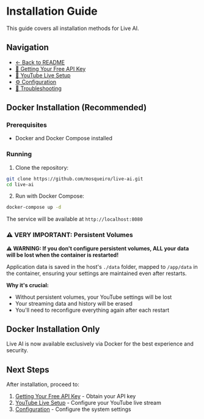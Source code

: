 # Installation Guide

This guide covers all installation methods for Live AI.

## Navigation

- [← Back to README](README.md)
- [🔑 Getting Your Free API Key](GETTING_API_KEY.md)
- [🎥 YouTube Live Setup](YOUTUBE_LIVE.md)
- [⚙️ Configuration](CONFIGURATION.md)
- [🔧 Troubleshooting](TROUBLESHOOTING.md)

## Docker Installation (Recommended)

### Prerequisites

- Docker and Docker Compose installed

### Running

1. Clone the repository:

```bash
git clone https://github.com/mosqueiro/live-ai.git
cd live-ai
```

2. Run with Docker Compose:

```bash
docker-compose up -d
```

The service will be available at `http://localhost:8080`

### ⚠️ **VERY IMPORTANT: Persistent Volumes**

**⚠️ WARNING: If you don't configure persistent volumes, ALL your data will be lost when the container is restarted!**

Application data is saved in the host's `./data` folder, mapped to `/app/data` in the container, ensuring your settings are maintained even after restarts.

**Why it's crucial:**

- Without persistent volumes, your YouTube settings will be lost
- Your streaming data and history will be erased
- You'll need to reconfigure everything again after each restart

## Docker Installation Only

Live AI is now available exclusively via Docker for the best experience and security.

## Next Steps

After installation, proceed to:

1. [Getting Your Free API Key](GETTING_API_KEY.md) - Obtain your API key
2. [YouTube Live Setup](YOUTUBE_LIVE.md) - Configure your YouTube live stream
3. [Configuration](CONFIGURATION.md) - Configure the system settings
